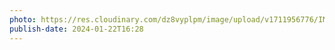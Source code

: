 ```yaml
---
photo: https://res.cloudinary.com/dz8vyplpm/image/upload/v1711956776/IMG_8485_pkx7qx.jpg
publish-date: 2024-01-22T16:28
---
```

